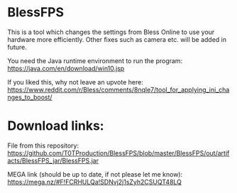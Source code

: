 # BlessFPS
This is a tool which changes the settings from Bless Online to use your hardware more efficiently. Other fixes such as camera etc. will be added in future.

You need the Java runtime environment to run the program: https://java.com/en/download/win10.jsp

If you liked this, why not leave an upvote here: https://www.reddit.com/r/Bless/comments/8nqle7/tool_for_applying_ini_changes_to_boost/

# Download links:

File from this repository: https://github.com/T0TProduction/BlessFPS/blob/master/BlessFPS/out/artifacts/BlessFPS_jar/BlessFPS.jar

MEGA link (should be up to date, if not please let me know): https://mega.nz/#F!FCRHULQa!SDNvj2j1sZyh2CSUQT48LQ
